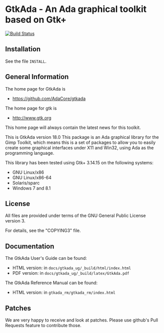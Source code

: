 GtkAda - An Ada graphical toolkit based on Gtk+
===============================================
[![Build Status](https://travis-ci.org/AdaCore/gtkada.svg?branch=master)](https://travis-ci.org/AdaCore/gtkada)

Installation
------------

See the file `INSTALL`.

General Information
-------------------

The home page for GtkAda is

  - https://github.com/AdaCore/gtkada

The home page for gtk is

  - http://www.gtk.org

This home page will always contain the latest news for this toolkit.

This is GtkAda version 18.0 This package is an Ada graphical library
for the Gimp Toolkit, which means this is a set of packages to allow you
to easily create some graphical interfaces under X11 and Win32, using Ada
as the programming language.

This library has been tested using Gtk+ 3.14.15 on the following systems:

  - GNU Linux/x86
  - GNU Linux/x86-64
  - Solaris/sparc
  - Windows 7 and 8.1

License
-------

All files are provided under terms of the GNU General Public License version 3.

For details, see the "COPYING3" file.

Documentation
-------------

The GtkAda User's Guide can be found:

  - HTML version: in `docs/gtkada_ug/_build/html/index.html`
  - PDF  version: in `docs/gtkada_ug/_build/latex/GtkAda.pdf`

The GtkAda Reference Manual can be found:

  - HTML version: in `gtkada_rm/gtkada_rm/index.html`

Patches
-------

We are very happy to receive and look at patches.
Please use github's Pull Requests feature to contribute those.
